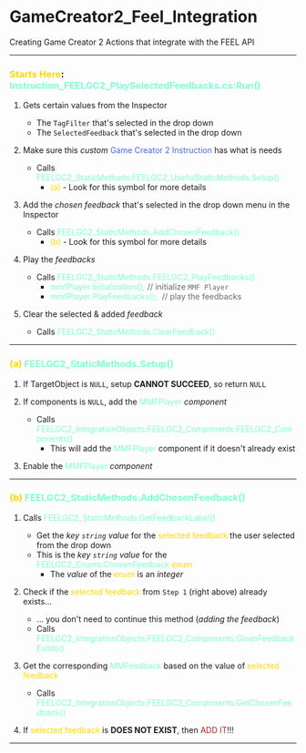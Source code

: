 # GameCreator2_Feel_Integration
Creating Game Creator 2 Actions that integrate with the FEEL API

--------------

### <span style="color:Gold;">Starts Here</span>: <span style="color:aquamarine;">Instruction_FEELGC2_PlaySelectedFeedbacks.cs:Run()</span>

1. Gets certain values from the Inspector
	* The `TagFilter` that's selected in the drop down
	* The `SelectedFeedback` that's selected in the drop down

2. Make sure this _custom_ <span style="color:RoyalBlue;">Game Creator 2 Instruction</span> has what is needs
	* Calls <span style="color:aquamarine;">FEELGC2_StaticMethods:FEELGC2_UsefulStaticMethods.Setup()</span>
		* <span style="color:Gold;">(a)</span> - Look for this symbol for more details

3. Add the _chosen feedback_ that's selected in the drop down menu in the Inspector
	* Calls <span style="color:aquamarine;">FEELGC2_StaticMethods.AddChosenFeedback()</span>
		* <span style="color:Gold;">(b)</span> - Look for this symbol for more details

4. Play the _feedbacks_
	* Calls <span style="color:aquamarine;">FEELGC2_StaticMethods.FEELGC2_PlayFeedbacks()</span>
		* <span style="color:aquamarine;">mmfPlayer.Initialization();</span> <span style="color:DimGray;">// initialize `MMF Player`</span>
		* <span style="color:aquamarine;">mmfPlayer.PlayFeedbacks();</span>  <span style="color:DimGray;">// play the feedbacks</span>

5. Clear the selected & added _feedback_
	* Calls <span style="color:aquamarine;">FEELGC2_StaticMethods.ClearFeedback()</span>

-----------------------

### <span style="color:Gold;">(a)</span> <span style="color:aquamarine;">FEELGC2_StaticMethods.Setup()</span>

1. If TargetObject is `NULL`, setup **CANNOT SUCCEED**, so return `NULL`

2. If components is `NULL`, add the <span style="color:aquamarine;">MMFPlayer</span> _component_
	* Calls <span style="color:aquamarine;">FEELGC2_IntegrationObjects:FEELGC2_Components:FEELGC2_Components()</span>
		* This will add the <span style="color:aquamarine;">MMFPlayer</span> component if it doesn't already exist

3. Enable the <span style="color:aquamarine;">MMFPlayer</span> _component_

--------------

### <span style="color:Gold;">(b)</span> <span style="color:aquamarine;">FEELGC2_StaticMethods.AddChosenFeedback()</span>
1. Calls <span style="color:aquamarine;">FEELGC2_StaticMethods:GetFeedbackLabel()</span>
	* Get the _key `string` value_ for the <span style="color:Gold;">selected feedback</span> the user selected from the drop down
	* This is the _key `string` value_ for the <span style="color:aquamarine;">FEELGC2_Enums:ChosenFeedback</span> <span style="color:Gold;">enum</span>
		* The _value_ of the <span style="color:Gold;">enum</span> is an _integer_

2. Check if the <span style="color:Gold;">selected feedback</span> from `Step 1` (right above) already exists...
	* ... you don't need to continue this method (_adding the feedback_)
	* Calls <span style="color:aquamarine;">FEELGC2_IntegrationObjects:FEELGC2_Components:GivenFeedbackExists()</span>

3. Get the corresponding <span style="color:aquamarine;">MMFeedback</span> based on the value of <span style="color:Gold;">selected feedback</span>
	* Calls <span style="color:aquamarine;">FEELGC2_IntegrationObjects:FEELGC2_Components:GetChosenFeedback()</span>

4. If <span style="color:Gold;">selected feedback</span> is **DOES NOT EXIST**, then <span style="color:FireBrick;">ADD IT</span>!!!

------

